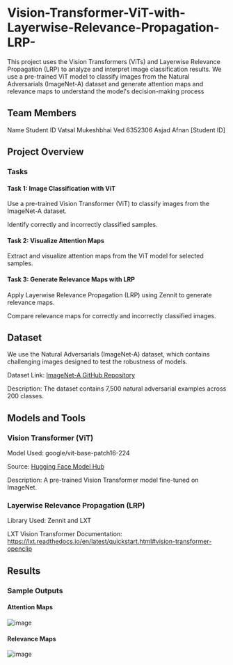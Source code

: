 # Vision-Transformer-ViT-with-Layerwise-Relevance-Propagation-LRP-

This project uses the Vision Transformers (ViTs) and Layerwise Relevance Propagation (LRP) to analyze and interpret image classification results. We use a pre-trained ViT model to classify images from the Natural Adversarials (ImageNet-A) dataset and generate attention maps and relevance maps to understand the model's decision-making process

## Team Members
Name	Student ID
Vatsal Mukeshbhai Ved	6352306
Asjad Afnan [Student ID]

## Project Overview
### Tasks
#### Task 1: Image Classification with ViT
Use a pre-trained Vision Transformer (ViT) to classify images from the ImageNet-A dataset.

Identify correctly and incorrectly classified samples.

#### Task 2: Visualize Attention Maps
Extract and visualize attention maps from the ViT model for selected samples.

#### Task 3: Generate Relevance Maps with LRP
Apply Layerwise Relevance Propagation (LRP) using Zennit to generate relevance maps.

Compare relevance maps for correctly and incorrectly classified images.


## Dataset
We use the Natural Adversarials (ImageNet-A) dataset, which contains challenging images designed to test the robustness of models.

Dataset Link: [ImageNet-A GitHub Repository](https://github.com/hendrycks/natural-adv-examples)

Description: The dataset contains 7,500 natural adversarial examples across 200 classes.

## Models and Tools
### Vision Transformer (ViT)

Model Used: google/vit-base-patch16-224

Source: [Hugging Face Model Hub](https://huggingface.co/google/vit-base-patch16-224)

Description: A pre-trained Vision Transformer model fine-tuned on ImageNet.

### Layerwise Relevance Propagation (LRP)
Library Used: Zennit and LXT

LXT Vision Transformer Documentation: https://lxt.readthedocs.io/en/latest/quickstart.html#vision-transformer-openclip

## Results
### Sample Outputs

#### Attention Maps
![image](https://github.com/user-attachments/assets/5426d6f4-5f13-49ab-b4b3-8104f605d2b4)

#### Relevance Maps
![image](https://github.com/user-attachments/assets/5599e46a-6404-4c3a-b77a-58f14476bfa6)

